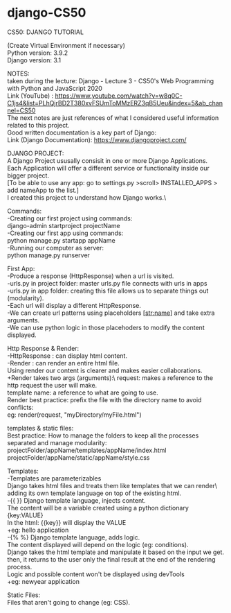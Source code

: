 # django-CS50
CS50: DJANGO TUTORIAL

(Create Virtual Environment if necessary)\
Python version: 3.9.2 \
Django version: 3.1

NOTES:\
taken during the lecture: Django - Lecture 3 - CS50's Web Programming with Python and JavaScript 2020\
Link (YouTube) : https://www.youtube.com/watch?v=w8q0C-C1js4&list=PLhQjrBD2T380xvFSUmToMMzERZ3qB5Ueu&index=5&ab_channel=CS50 \
The next notes are just references of what I considered useful information related to this project.\
Good written documentation is a key part of Django:\
Link (Django Documentation): https://www.djangoproject.com/

DJANGO PROJECT:\
A Django Project ususally consisit in one or more Django Applications.\
Each Application will offer a different service or functionality inside our bigger project.\
[To be able to use any app: go to settings.py >scroll> INSTALLED_APPS > add nameApp to the list.]\
I created this project to understand how Django works.\

Commands:\
-Creating our first project using commands:\
django-admin startproject projectName\
-Creating our first app using commands:\
python manage.py startapp appName\
-Running our computer as server:\
python manage.py runserver

First App:\
-Produce a response (HttpResponse) when a url is visited.\
-urls.py in project folder: master urls.py file connects with urls in apps\
-urls.py in app folder: creating this file allows us to separate things out (modularity).\
-Each url will display a different HttpResponse.\
-We can create url patterns using placeholders [<str:name>] and take extra arguments.\
-We can use python logic in those placehoders to modify the content displayed.

Http Response & Render:\
-HttpResponse : can display html content.\
-Render : can render an entire html file.\
Using render our content is clearer and makes easier collaborations.\
+Render takes two args (arguments):\ 
request: makes a reference to the http request the user will make.\
template name: a reference to what are going to use.\
Render best practice: prefix the file with the directory name to avoid conflicts:\
eg: render(request, "myDirectory/myFile.html")

templates & static files:\
Best practice: How to manage the folders to keep all the processes separated and manage modularity:\
projectFolder/appName/templates/appName/index.html\
projectFolder/appName/static/appName/style.css

Templates:\
-Templates are parameterizables\
Django takes html files and treats them like templates that we can render\ 
adding its own template language on top of the existing html.\
-{{ }} Django template language, injects content.\
The content will be a variable created using a python dictionary {key:VALUE} \
In the html: {{key}} will display the VALUE\
+eg: hello application\
-{% %} Django template language, adds logic.\
The content displayed will depend on the logic (eg: conditions).\
Django takes the html template and manipulate it based on the input we get.\
then, it returns to the user only the final result at the end of the rendering process.\
Logic and possible content won't be displayed using devTools\
+eg: newyear application 

Static Files:\
Files that aren't going to change (eg: CSS).




